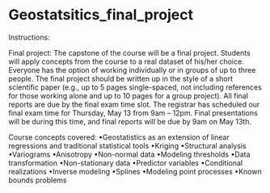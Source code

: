 # Geostatsitics_final_project

Instructions:

Final project:
The capstone of the course will be a final project. Students will apply concepts from the course to a real
dataset of his/her choice. Everyone has the option of working individually or in groups of up to three people. The final project should be written up in the style of a short scientific paper (e.g., up to 5 pages single-spaced, not including references for those working alone and up to 10 pages for a group project). All final reports are due by the final exam time slot. The registrar has scheduled our final exam time for Thursday, May 13 from 9am – 12pm. Final presentations will be during this time, and final reports will be due by 9am on May 13th.

Course concepts covered:
•Geostatistics as an extension of linear regressions and traditional statistical tools
•Kriging
•Structural analysis
•Variograms
•Anisotropy
•Non-normal data
•Modeling thresholds
•Data transformation
•Non-stationary data
•Predictor variables
•Conditional realizations
•Inverse modeling
•Splines
•Modeling point processes
•Known bounds problems
